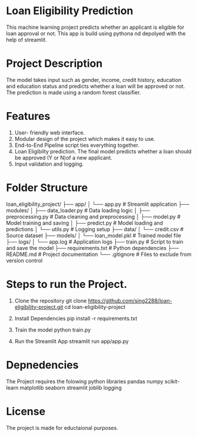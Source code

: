 # Loan Eligibility Prediction
This machine learning project predicts whether an applicant is eligible for loan approval or not. This app is build using pythona nd depolyed with the help of streamlit.

# Project Description 
The model takes input such as gender, income, credit history, education and education status and predicts whether a loan will be approved or not. The prediction is made using a random forest classifier.

# Features
1. User- friendly web interface.
2. Modular design of the project which makes it easy to use.
3. End-to-End Pipeline script ties everything together.
4. Loan Eligibilty prediction. The final model predicts whether a loan should be approved (Y or N)of a new applicant.
5. Input validation and logging.

# Folder Structure 
loan_eligibility_project/
├── app/
│   └── app.py                  # Streamlit application
├── modules/
│   ├── data_loader.py          # Data loading logic
│   ├── preprocessing.py        # Data cleaning and preprocessing
│   ├── model.py                # Model training and saving
│   ├── predict.py              # Model loading and predictions
│   └── utils.py                # Logging setup
├── data/
│   └── credit.csv              # Source dataset
├── models/
│   └── loan_model.pkl          # Trained model file
├── logs/
│   └── app.log                 # Application logs
├── train.py                    # Script to train and save the model
├── requirements.txt            # Python dependencies
├── README.md                   # Project documentation
└── .gitignore                  # Files to exclude from version control


# Steps to run the Project.
1. Clone the repository
git clone https://github.com/sing2288/loan-eligibility-project.git
cd loan-eligibility-project

2. Install Dependencies
pip install -r requirements.txt

3. Train the model 
python train.py

4. Run the Streamlit App
streamlit run app/app.py

# Depnedencies
The Project requires the folowing python libraries 
pandas
numpy
scikit-learn
matplotlib
seaborn
streamlit
joblib
logging

# License
The project is made for eductaional purposes.
